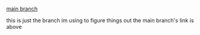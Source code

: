 [main branch](https://github.com/finnleygrange/campus-jobs-app)

this is just the branch im using to figure things out the main branch's link is above
